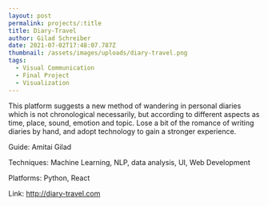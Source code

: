 ```yaml
---
layout: post
permalink: projects/:title
title: Diary-Travel
author: Gilad Schreiber
date: 2021-07-02T17:48:07.787Z
thumbnail: /assets/images/uploads/diary-travel.png
tags:
  - Visual Communication
  - Final Project
  - Visualization
---
```

This platform suggests a new method of wandering in personal diaries which is not chronological necessarily, but according to different aspects as time, place, sound, emotion and topic. Lose a bit of the romance of writing diaries by hand, and adopt technology to gain a stronger experience.

Guide: Amitai Gilad

Techniques: Machine Learning, NLP, data analysis, UI, Web Development

Platforms: Python, React

Link: http://diary-travel.com